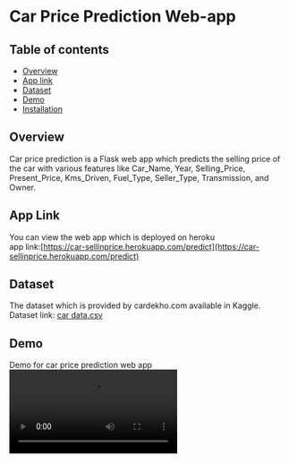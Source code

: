 # Car Price Prediction Web-app

## Table of contents

 * [Overview](#Overview)
 * [App link](#app-link)
 * [Dataset](#Dataset)
 * [Demo](#Demo)
 * [Installation](#Installation)


## Overview
Car price prediction is a Flask web app which predicts the selling price of the car with various features like Car_Name, Year, Selling_Price, Present_Price, Kms_Driven, Fuel_Type, Seller_Type, Transmission, and Owner.

## App Link
You can view the web app which is deployed on heroku<br />
app link:[https://car-sellinprice.herokuapp.com/predict](https://car-sellinprice.herokuapp.com/predict)

## Dataset
The dataset which is provided by cardekho.com available in Kaggle.<br />
Dataset link: [car data.csv](https://www.kaggle.com/nehalbirla/vehicle-dataset-from-cardekho)

## Demo
Demo for car price prediction web app
![demo](readme_source/car-demo.mp4)

